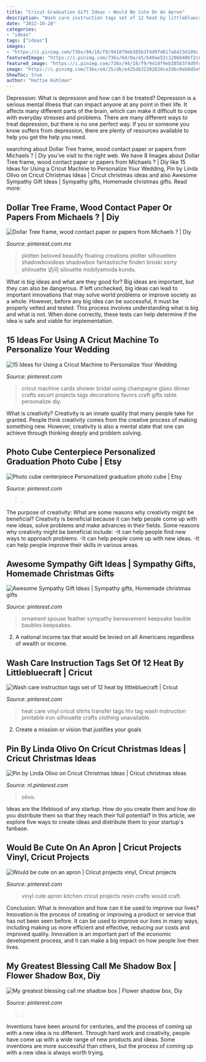 ```yaml
---
title: "Cricut Graduation Gift Ideas ~ Would Be Cute On An Apron"
description: "Wash care instruction tags set of 12 heat by littlebluecraft"
date: "2022-10-20"
categories:
- "ideas"
tags: ["ideas"]
images:
- "https://i.pinimg.com/736x/94/18/f9/9418f9eb385b3f4d9fd617a6423d109c.jpg"
featuredImage: "https://i.pinimg.com/736x/64/0a/e5/640ae52c12066486f2c8c3cb08d28be9.jpg"
featured_image: "https://i.pinimg.com/736x/94/18/f9/9418f9eb385b3f4d9fd617a6423d109c.jpg"
image: "https://i.pinimg.com/736x/e4/25/db/e425db32202828ce2dbc8eb8d5e9943e--wedding-dinner-wedding-day.jpg"
ShowToc: true
author: "Hattie Kuhlman"
---
```



Depression: What is depression and how can it be treated?
Depression is a serious mental illness that can impact anyone at any point in their life. It affects many different parts of the brain, which can make it difficult to cope with everyday stresses and problems. There are many different ways to treat depression, but there is no one perfect way. If you or someone you know suffers from depression, there are plenty of resources available to help you get the help you need.

	

		
searching about Dollar Tree frame, wood contact paper or papers from Michaels ? | Diy you've visit to the right web. We have 8 Images about Dollar Tree frame, wood contact paper or papers from Michaels ? | Diy like 15 Ideas for Using a Cricut Machine to Personalize Your Wedding, Pin by Linda Olivo on Cricut Christmas Ideas | Cricut christmas ideas and also Awesome Sympathy Gift Ideas | Sympathy gifts, Homemade christmas gifts. Read more:
		
    
## Dollar Tree Frame, Wood Contact Paper Or Papers From Michaels ? | Diy

<img loading=lazy src="https://i.pinimg.com/736x/64/0a/e5/640ae52c12066486f2c8c3cb08d28be9.jpg" onerror="this.onerror=null;this.src='https://tse3.mm.bing.net/th?id=OIP.6TkDZg-60VDetusHUfyU0AHaJ4&amp;pid=15.1';" alt="Dollar Tree frame, wood contact paper or papers from Michaels ? | Diy">

_Source: pinterest.com.mx_

>plotten beloved beautify floating creations plotter silhouetten shadowboxideas shadowbox fantastische finden broski sorry shilouette 访问 silouette mobilyamoda kundu. 

	

What is big ideas and what are they good for?
Big ideas are important, but they can also be dangerous. If left unchecked, big ideas can lead to important innovations that may solve world problems or improve society as a whole. However, before any big idea can be successful, it must be properly vetted and tested. This process involves understanding what is big and what is not. When done correctly, these tests can help determine if the idea is safe and viable for implementation.

    
## 15 Ideas For Using A Cricut Machine To Personalize Your Wedding

<img loading=lazy src="https://i.pinimg.com/736x/e4/25/db/e425db32202828ce2dbc8eb8d5e9943e--wedding-dinner-wedding-day.jpg" onerror="this.onerror=null;this.src='https://tse4.mm.bing.net/th?id=OIP.9t1nhy35THntWNosp6YZ_QHaLG&amp;pid=15.1';" alt="15 Ideas for Using a Cricut Machine to Personalize Your Wedding">

_Source: pinterest.com_

>cricut machine cards shower bridal using champagne glass dinner crafts escort projects tags decorations favors craft gifts table personalize diy. 

	

What is creativity?
Creativity is an innate quality that many people take for granted. People think creativity comes from the creative process of making something new. However, creativity is also a mental state that one can achieve through thinking deeply and problem solving.

    
## Photo Cube Centerpiece Personalized Graduation Photo Cube | Etsy

<img loading=lazy src="https://i.pinimg.com/736x/02/90/c7/0290c7db322dc7f8e8b7a917ea5a74b6.jpg" onerror="this.onerror=null;this.src='https://tse3.mm.bing.net/th?id=OIP.A4Jm-UxOCvLto4Tpu4dpbAHaLH&amp;pid=15.1';" alt="Photo cube centerpiece Personalized graduation photo cube | Etsy">

_Source: pinterest.com_

>. 

	

The purpose of creativity: What are some reasons why creativity might be beneficial?
Creativity is beneficial because it can help people come up with new ideas, solve problems and make advances in their fields. Some reasons why creativity might be beneficial include: 
-It can help people find new ways to approach problems. 
-It can help people come up with new ideas. 
-It can help people improve their skills in various areas.

    
## Awesome Sympathy Gift Ideas | Sympathy Gifts, Homemade Christmas Gifts

<img loading=lazy src="https://i.pinimg.com/736x/76/2c/77/762c770a2e6c4f10acc9384a9a402f71.jpg" onerror="this.onerror=null;this.src='https://tse2.mm.bing.net/th?id=OIP.SJ1dSRqwuCeMuzlp9xYHIgHaNL&amp;pid=15.1';" alt="Awesome Sympathy Gift Ideas | Sympathy gifts, Homemade christmas gifts">

_Source: pinterest.com_

>ornament spouse feather sympathy bereavement keepsake bauble baubles keepsakes. 

	

2. A national income tax that would be levied on all Americans regardless of wealth or income.

    
## Wash Care Instruction Tags Set Of 12 Heat By Littlebluecraft | Cricut

<img loading=lazy src="https://i.pinimg.com/736x/9c/2d/94/9c2d9431545647fb971dad109a15d420--heat-transfer.jpg" onerror="this.onerror=null;this.src='https://tse4.mm.bing.net/th?id=OIP.vI4wZHqDmTxpSticN35qjgHaJ4&amp;pid=15.1';" alt="Wash care instruction tags set of 12 heat by littlebluecraft | Cricut">

_Source: pinterest.com_

>heat care vinyl cricut shirts transfer tags htv tag wash instruction printable iron silhouette crafts clothing unavailable. 

	

2. Create a mission or vision that justifies your goals

    
## Pin By Linda Olivo On Cricut Christmas Ideas | Cricut Christmas Ideas

<img loading=lazy src="https://i.pinimg.com/736x/13/2b/68/132b68ed1e921b4e69b3eaa28362735d.jpg" onerror="this.onerror=null;this.src='https://tse3.mm.bing.net/th?id=OIP.KN1oFUT0Z_OHwLVnAqfgCQHaJ3&amp;pid=15.1';" alt="Pin by Linda Olivo on Cricut Christmas Ideas | Cricut christmas ideas">

_Source: nl.pinterest.com_

>olivo. 

	

Ideas are the lifeblood of any startup. How do you create them and how do you distribute them so that they reach their full potential? In this article, we explore five ways to create ideas and distribute them to your startup's fanbase.

    
## Would Be Cute On An Apron | Cricut Projects Vinyl, Cricut Projects

<img loading=lazy src="https://i.pinimg.com/736x/04/4e/29/044e2975207c7737c67af2f5bf50c727.jpg" onerror="this.onerror=null;this.src='https://tse4.mm.bing.net/th?id=OIP.lRZjqvYnDnLus4fixYKD1wHaJ3&amp;pid=15.1';" alt="Would be cute on an apron | Cricut projects vinyl, Cricut projects">

_Source: pinterest.com_

>vinyl cute apron kitchen cricut projects resin crafts would craft. 

	

Conclusion: What is innovation and how can it be used to improve our lives?
Innovation is the process of creating or improving a product or service that has not been seen before. It can be used to improve our lives in many ways, including making us more efficient and effective, reducing our costs and improved quality. Innovation is an important part of the economic development process, and it can make a big impact on how people live their lives.

    
## My Greatest Blessing Call Me Shadow Box | Flower Shadow Box, Diy

<img loading=lazy src="https://i.pinimg.com/736x/94/18/f9/9418f9eb385b3f4d9fd617a6423d109c.jpg" onerror="this.onerror=null;this.src='https://tse4.mm.bing.net/th?id=OIP.y3-cfv6KsNlcHrOYi2rvjQHaJ4&amp;pid=15.1';" alt="My greatest blessing call me shadow box | Flower shadow box, Diy">

_Source: pinterest.com_

>. 

	

Inventions have been around for centuries, and the process of coming up with a new idea is no different. Through hard work and creativity, people have come up with a wide range of new products and ideas. Some inventions are more successful than others, but the process of coming up with a new idea is always worth trying.

